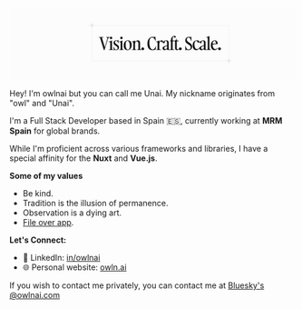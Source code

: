 ![banner](/ghbanner.jpg)

Hey! I'm owlnai but you can call me Unai. My nickname originates from "owl" and "Unai".

I'm a Full Stack Developer based in Spain 🇪🇸, currently working at **MRM Spain** for global brands.

While I'm proficient across various frameworks and libraries, I have a special affinity for the **Nuxt** and **Vue.js**.

**Some of my values**

* Be kind.
* Tradition is the illusion of permanence.
* Observation is a dying art.
* [File over app](https://stephango.com/file-over-app).

**Let's Connect:**

* 🔗 LinkedIn: [in/owlnai](www.linkedin.com/in/owlnai)
* 🌐 Personal website: [owln.ai](https://owln.ai)

If you wish to contact me privately, you can contact me at [Bluesky's @owlnai.com](https://bsky.app/profile/owlnai.com)
